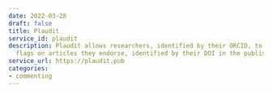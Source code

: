 ```yaml
---
date: 2022-03-28
draft: false
title: Plaudit
service_id: plaudit
description: Plaudit allows researchers, identified by their ORCID, to put positive
  flags on articles they endorse, identified by their DOI in the publisher website.
service_url: https://plaudit.pub
categories:
- commenting
---
```



